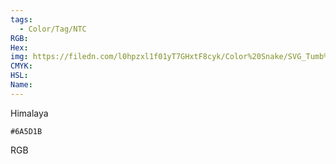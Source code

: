 ```yaml
---
tags:
  - Color/Tag/NTC
RGB:
Hex:
img: https://filedn.com/l0hpzxl1f01yT7GHxtF8cyk/Color%20Snake/SVG_Tumb%20Mass%20No%20Name/6A5D1B.svg
CMYK:
HSL:
Name:
---
```

Himalaya
```palette
#6A5D1B
```
RGB
